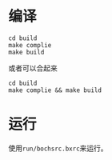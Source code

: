 # 编译
```shell
cd build
make complie
make build
```
或者可以合起来
```shell
cd build
make complie && make build
```

# 运行
使用`run/bochsrc.bxrc`来运行。